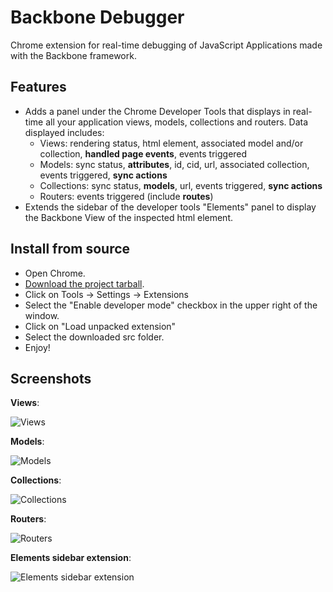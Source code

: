 Backbone Debugger
=================

Chrome extension for real-time debugging of JavaScript Applications made with the Backbone framework.

Features
--------
* Adds a panel under the Chrome Developer Tools that displays in real-time all your application views, models, collections and routers. Data displayed includes:
    * Views: rendering status, html element, associated model and/or collection, **handled page events**, events triggered
    * Models: sync status, **attributes**, id, cid, url, associated collection, events triggered, **sync actions**
    * Collections: sync status, **models**, url, events triggered, **sync actions**
    * Routers: events triggered (include **routes**)
* Extends the sidebar of the developer tools "Elements" panel to display the Backbone View of the inspected html element.

Install from source
--------
* Open Chrome.
* [Download the project tarball](https://github.com/Maluen/Backbone-Debugger/archive/master.zip).
* Click on Tools -> Settings -> Extensions
* Select the "Enable developer mode" checkbox in the upper right of the window.
* Click on "Load unpacked extension"
* Select the downloaded src folder.
* Enjoy!

Screenshots
--------
**Views**:

![Views](http://img827.imageshack.us/img827/7707/viewsf.jpg "Views")

**Models**:

![Models](http://img442.imageshack.us/img442/9179/models.jpg "Models")

**Collections**:

![Collections](http://img4.imageshack.us/img4/8056/collectionsq.jpg "Collections")

**Routers**:

![Routers](http://img23.imageshack.us/img23/7677/routerse.jpg "Routers")

**Elements sidebar extension**:

![Elements sidebar extension](http://img842.imageshack.us/img842/1971/elementssidebar.jpg "Elements sidebar extension")
